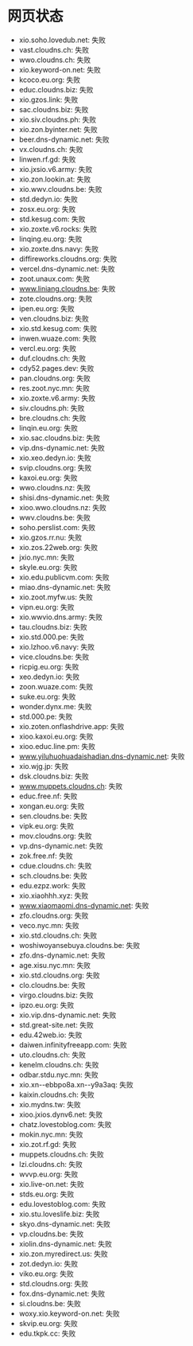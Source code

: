 # 网页状态
- xio.soho.lovedub.net: 失败
- vast.cloudns.ch: 失败
- wwo.cloudns.ch: 失败
- xio.keyword-on.net: 失败
- kcoco.eu.org: 失败
- educ.cloudns.biz: 失败
- xio.gzos.link: 失败
- sac.cloudns.biz: 失败
- xio.siv.cloudns.ph: 失败
- xio.zon.byinter.net: 失败
- beer.dns-dynamic.net: 失败
- vx.cloudns.ch: 失败
- linwen.rf.gd: 失败
- xio.jxsio.v6.army: 失败
- xio.zon.lookin.at: 失败
- xio.wwv.cloudns.be: 失败
- std.dedyn.io: 失败
- zosx.eu.org: 失败
- std.kesug.com: 失败
- xio.zoxte.v6.rocks: 失败
- linqing.eu.org: 失败
- xio.zoxte.dns.navy: 失败
- diffireworks.cloudns.org: 失败
- vercel.dns-dynamic.net: 失败
- zoot.unaux.com: 失败
- www.liniang.cloudns.be: 失败
- zote.cloudns.org: 失败
- ipen.eu.org: 失败
- ven.cloudns.biz: 失败
- xio.std.kesug.com: 失败
- inwen.wuaze.com: 失败
- vercl.eu.org: 失败
- duf.cloudns.ch: 失败
- cdy52.pages.dev: 失败
- pan.cloudns.org: 失败
- res.zoot.nyc.mn: 失败
- xio.zoxte.v6.army: 失败
- siv.cloudns.ph: 失败
- bre.cloudns.ch: 失败
- linqin.eu.org: 失败
- xio.sac.cloudns.biz: 失败
- vip.dns-dynamic.net: 失败
- xio.xeo.dedyn.io: 失败
- svip.cloudns.org: 失败
- kaxoi.eu.org: 失败
- wwo.cloudns.nz: 失败
- shisi.dns-dynamic.net: 失败
- xioo.wwo.cloudns.nz: 失败
- wwv.cloudns.be: 失败
- soho.perslist.com: 失败
- xio.gzos.rr.nu: 失败
- xio.zos.22web.org: 失败
- jxio.nyc.mn: 失败
- skyle.eu.org: 失败
- xio.edu.publicvm.com: 失败
- miao.dns-dynamic.net: 失败
- xio.zoot.myfw.us: 失败
- vipn.eu.org: 失败
- xio.wwvio.dns.army: 失败
- tau.cloudns.biz: 失败
- xio.std.000.pe: 失败
- xio.lzhoo.v6.navy: 失败
- vice.cloudns.be: 失败
- ricpig.eu.org: 失败
- xeo.dedyn.io: 失败
- zoon.wuaze.com: 失败
- suke.eu.org: 失败
- wonder.dynx.me: 失败
- std.000.pe: 失败
- xio.zoten.onflashdrive.app: 失败
- xioo.kaxoi.eu.org: 失败
- xioo.educ.line.pm: 失败
- www.yiluhuohuadaishadian.dns-dynamic.net: 失败
- xio.wjg.jp: 失败
- dsk.cloudns.biz: 失败
- www.muppets.cloudns.ch: 失败
- educ.free.nf: 失败
- xongan.eu.org: 失败
- sen.cloudns.be: 失败
- vipk.eu.org: 失败
- mov.cloudns.org: 失败
- vp.dns-dynamic.net: 失败
- zok.free.nf: 失败
- cdue.cloudns.ch: 失败
- sch.cloudns.be: 失败
- edu.ezpz.work: 失败
- xio.xiaohhh.xyz: 失败
- www.xiaomaomi.dns-dynamic.net: 失败
- zfo.cloudns.org: 失败
- veco.nyc.mn: 失败
- xio.std.cloudns.ch: 失败
- woshiwoyansebuya.cloudns.be: 失败
- zfo.dns-dynamic.net: 失败
- age.xisu.nyc.mn: 失败
- xio.std.cloudns.org: 失败
- clo.cloudns.be: 失败
- virgo.cloudns.biz: 失败
- ipzo.eu.org: 失败
- xio.vip.dns-dynamic.net: 失败
- std.great-site.net: 失败
- edu.42web.io: 失败
- daiwen.infinityfreeapp.com: 失败
- uto.cloudns.ch: 失败
- kenelm.cloudns.ch: 失败
- odbar.stdu.nyc.mn: 失败
- xio.xn--ebbpo8a.xn--y9a3aq: 失败
- kaixin.cloudns.ch: 失败
- xio.mydns.tw: 失败
- xioo.jxios.dynv6.net: 失败
- chatz.lovestoblog.com: 失败
- mokin.nyc.mn: 失败
- xio.zot.rf.gd: 失败
- muppets.cloudns.ch: 失败
- lzi.cloudns.ch: 失败
- wvvp.eu.org: 失败
- xio.live-on.net: 失败
- stds.eu.org: 失败
- edu.lovestoblog.com: 失败
- xio.stu.loveslife.biz: 失败
- skyo.dns-dynamic.net: 失败
- vp.cloudns.be: 失败
- xiolin.dns-dynamic.net: 失败
- xio.zon.myredirect.us: 失败
- zot.dedyn.io: 失败
- viko.eu.org: 失败
- std.cloudns.org: 失败
- fox.dns-dynamic.net: 失败
- si.cloudns.be: 失败
- woxy.xio.keyword-on.net: 失败
- skvip.eu.org: 失败
- edu.tkpk.cc: 失败
